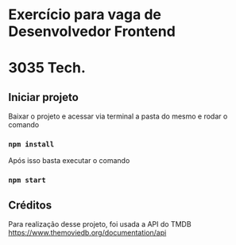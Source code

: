 # Exercício para vaga de Desenvolvedor Frontend
# 3035 Tech.

## Iniciar projeto

Baixar o projeto e acessar via terminal a pasta do mesmo e rodar o comando

### `npm install`

Após isso basta executar o comando

### `npm start`


## Créditos

Para realização desse projeto, foi usada a API do TMDB 
https://www.themoviedb.org/documentation/api

